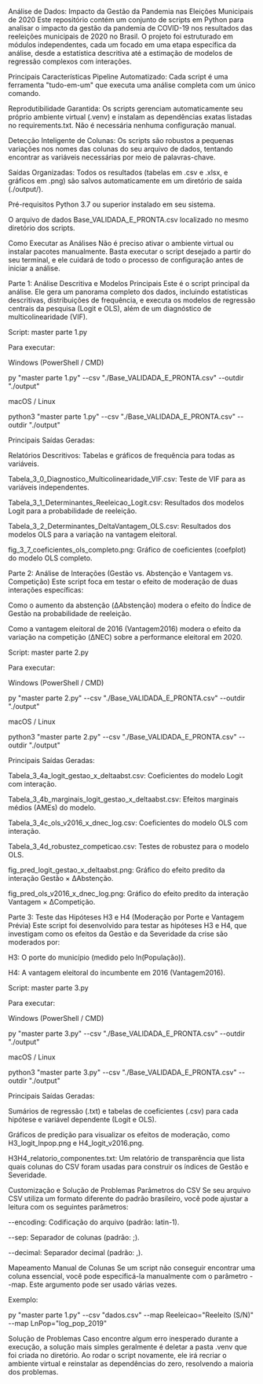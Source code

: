 Análise de Dados: Impacto da Gestão da Pandemia nas Eleições Municipais de 2020
Este repositório contém um conjunto de scripts em Python para analisar o impacto da gestão da pandemia de COVID-19 nos resultados das reeleições municipais de 2020 no Brasil. O projeto foi estruturado em módulos independentes, cada um focado em uma etapa específica da análise, desde a estatística descritiva até a estimação de modelos de regressão complexos com interações.

Principais Características
Pipeline Automatizado: Cada script é uma ferramenta "tudo-em-um" que executa uma análise completa com um único comando.

Reprodutibilidade Garantida: Os scripts gerenciam automaticamente seu próprio ambiente virtual (.venv) e instalam as dependências exatas listadas no requirements.txt. Não é necessária nenhuma configuração manual.

Detecção Inteligente de Colunas: Os scripts são robustos a pequenas variações nos nomes das colunas do seu arquivo de dados, tentando encontrar as variáveis necessárias por meio de palavras-chave.

Saídas Organizadas: Todos os resultados (tabelas em .csv e .xlsx, e gráficos em .png) são salvos automaticamente em um diretório de saída (./output/).

Pré-requisitos
Python 3.7 ou superior instalado em seu sistema.

O arquivo de dados Base_VALIDADA_E_PRONTA.csv localizado no mesmo diretório dos scripts.

Como Executar as Análises
Não é preciso ativar o ambiente virtual ou instalar pacotes manualmente. Basta executar o script desejado a partir do seu terminal, e ele cuidará de todo o processo de configuração antes de iniciar a análise.

Parte 1: Análise Descritiva e Modelos Principais
Este é o script principal da análise. Ele gera um panorama completo dos dados, incluindo estatísticas descritivas, distribuições de frequência, e executa os modelos de regressão centrais da pesquisa (Logit e OLS), além de um diagnóstico de multicolinearidade (VIF).

Script: master parte 1.py

Para executar:

Windows (PowerShell / CMD)

py "master parte 1.py" --csv "./Base_VALIDADA_E_PRONTA.csv" --outdir "./output"

macOS / Linux

python3 "master parte 1.py" --csv "./Base_VALIDADA_E_PRONTA.csv" --outdir "./output"

Principais Saídas Geradas:

Relatórios Descritivos: Tabelas e gráficos de frequência para todas as variáveis.

Tabela_3_0_Diagnostico_Multicolinearidade_VIF.csv: Teste de VIF para as variáveis independentes.

Tabela_3_1_Determinantes_Reeleicao_Logit.csv: Resultados dos modelos Logit para a probabilidade de reeleição.

Tabela_3_2_Determinantes_DeltaVantagem_OLS.csv: Resultados dos modelos OLS para a variação na vantagem eleitoral.

fig_3_7_coeficientes_ols_completo.png: Gráfico de coeficientes (coefplot) do modelo OLS completo.

Parte 2: Análise de Interações (Gestão vs. Abstenção e Vantagem vs. Competição)
Este script foca em testar o efeito de moderação de duas interações específicas:

Como o aumento da abstenção (ΔAbstenção) modera o efeito do Índice de Gestão na probabilidade de reeleição.

Como a vantagem eleitoral de 2016 (Vantagem2016) modera o efeito da variação na competição (ΔNEC) sobre a performance eleitoral em 2020.

Script: master parte 2.py

Para executar:

Windows (PowerShell / CMD)

py "master parte 2.py" --csv "./Base_VALIDADA_E_PRONTA.csv" --outdir "./output"

macOS / Linux

python3 "master parte 2.py" --csv "./Base_VALIDADA_E_PRONTA.csv" --outdir "./output"

Principais Saídas Geradas:

Tabela_3_4a_logit_gestao_x_deltaabst.csv: Coeficientes do modelo Logit com interação.

Tabela_3_4b_marginais_logit_gestao_x_deltaabst.csv: Efeitos marginais médios (AMEs) do modelo.

Tabela_3_4c_ols_v2016_x_dnec_log.csv: Coeficientes do modelo OLS com interação.

Tabela_3_4d_robustez_competicao.csv: Testes de robustez para o modelo OLS.

fig_pred_logit_gestao_x_deltaabst.png: Gráfico do efeito predito da interação Gestão × ΔAbstenção.

fig_pred_ols_v2016_x_dnec_log.png: Gráfico do efeito predito da interação Vantagem × ΔCompetição.

Parte 3: Teste das Hipóteses H3 e H4 (Moderação por Porte e Vantagem Prévia)
Este script foi desenvolvido para testar as hipóteses H3 e H4, que investigam como os efeitos da Gestão e da Severidade da crise são moderados por:

H3: O porte do município (medido pelo ln(População)).

H4: A vantagem eleitoral do incumbente em 2016 (Vantagem2016).

Script: master parte 3.py

Para executar:

Windows (PowerShell / CMD)

py "master parte 3.py" --csv "./Base_VALIDADA_E_PRONTA.csv" --outdir "./output"

macOS / Linux

python3 "master parte 3.py" --csv "./Base_VALIDADA_E_PRONTA.csv" --outdir "./output"

Principais Saídas Geradas:

Sumários de regressão (.txt) e tabelas de coeficientes (.csv) para cada hipótese e variável dependente (Logit e OLS).

Gráficos de predição para visualizar os efeitos de moderação, como H3_logit_lnpop.png e H4_logit_v2016.png.

H3H4_relatorio_componentes.txt: Um relatório de transparência que lista quais colunas do CSV foram usadas para construir os índices de Gestão e Severidade.

Customização e Solução de Problemas
Parâmetros do CSV
Se seu arquivo CSV utiliza um formato diferente do padrão brasileiro, você pode ajustar a leitura com os seguintes parâmetros:

--encoding: Codificação do arquivo (padrão: latin-1).

--sep: Separador de colunas (padrão: ;).

--decimal: Separador decimal (padrão: ,).

Mapeamento Manual de Colunas
Se um script não conseguir encontrar uma coluna essencial, você pode especificá-la manualmente com o parâmetro --map. Este argumento pode ser usado várias vezes.

Exemplo:

py "master parte 1.py" --csv "dados.csv" --map Reeleicao="Reeleito (S/N)" --map LnPop="log_pop_2019"

Solução de Problemas
Caso encontre algum erro inesperado durante a execução, a solução mais simples geralmente é deletar a pasta .venv que foi criada no diretório. Ao rodar o script novamente, ele irá recriar o ambiente virtual e reinstalar as dependências do zero, resolvendo a maioria dos problemas.
